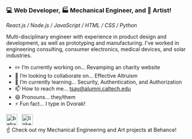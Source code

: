 ###  :computer: Web Developer, :factory: Mechanical Engineer, and :art: Artist!

*React.js / Node.js / JavaScript / HTML / CSS / Python*

Multi-disciplinary engineer with experience in product design and development, as well as prototyping and manufacturing. I've worked in engineering consulting, consumer electronics, medical devices, and solar industries. 

- :pencil2: I’m currently working on... Revamping an charity website 
- 👯 I’m looking to collaborate on... Effective Altruism 
- 🌱 I’m currently learning... Security, Authentication, and Authorization 
- 📫 How to reach me... tsay@alumni.caltech.edu 
- 😄 Pronouns... they/them 
- ⚡ Fun fact... I type in Dvorak! 

[<img src='https://cdn.jsdelivr.net/npm/simple-icons@3.0.1/icons/behance.svg' alt='behance' height='30'>](https://www.behance.net/tsay/) &nbsp;                    [<img src='https://cdn.jsdelivr.net/npm/simple-icons@3.0.1/icons/linkedin.svg' alt='linkedin' height='30'>](https://www.linkedin.com/in/tltsay/)   
☝️ Check out my Mechanical Engineering and Art projects at Behance!    
